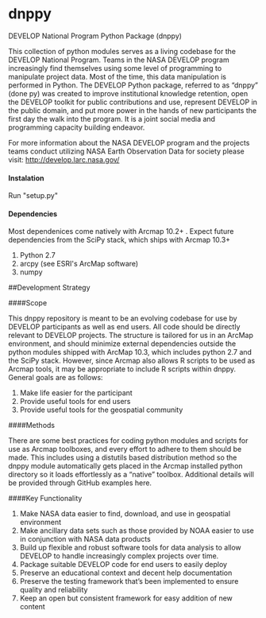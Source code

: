 ﻿# dnppy
DEVELOP National Program Python Package (dnppy)

This collection of python modules serves as a living codebase
for the DEVELOP National Program. Teams in the NASA DEVELOP program increasingly 
find themselves using some level of programming to manipulate project data. 
Most of the time, this data manipulation is performed in Python. The DEVELOP 
Python package, referred to as “dnppy” (done py) was created to improve institutional 
knowledge retention, open the DEVELOP toolkit for public contributions and 
use, represent DEVELOP in the public domain, and put more power in the hands 
of new participants the first day the walk into the program. It is a joint 
social media and programming capacity building endeavor.

For more information about the NASA DEVELOP program and the projects teams conduct 
utilizing NASA Earth Observation Data for society please visit: http://develop.larc.nasa.gov/

#### Instalation
Run "setup.py"

#### Dependencies

Most dependenices come natively with Arcmap 10.2+ . Expect future dependencies from the SciPy stack, which ships with Arcmap 10.3+

1. Python 2.7
2. arcpy  (see ESRI's ArcMap software)
3. numpy

##Development Strategy

####Scope

This dnppy repository is meant to be an evolving codebase for use by DEVELOP participants as well as end users. All code should be directly relevant to DEVELOP projects. The structure is tailored for us in an ArcMap environment, and should minimize external dependencies outside the python modules shipped with ArcMap 10.3, which includes python 2.7 and the SciPy stack. However, since Arcmap also allows R scripts to be used as Arcmap tools, it may be appropriate to include R scripts within dnppy. General goals are as follows:

1. Make life easier for the participant
2. Provide useful tools for end users
3. Provide useful tools for the geospatial community 

####Methods

There are some best practices for coding python modules and scripts for use as Arcmap toolboxes, and every effort to adhere to them should be made. This includes using a distutils based distribution method so the dnppy module automatically gets placed in the Arcmap installed python directory so it loads effortlessly as a “native” toolbox. Additional details will be provided through GitHub examples here.

####Key Functionality
1.	Make NASA data easier to find, download, and use in geospatial environment
2.	Make ancillary data sets such as those provided by NOAA easier to use in conjunction with NASA data products
3.	Build up flexible and robust software tools for data analysis to allow DEVELOP to handle increasingly complex projects over time.
4.	Package suitable DEVELOP code for end users to easily deploy
5.	Preserve an educational context and decent help documentation
6.	Preserve the testing framework that’s been implemented to ensure quality and reliability
7.	Keep an open but consistent framework for easy addition of new content
